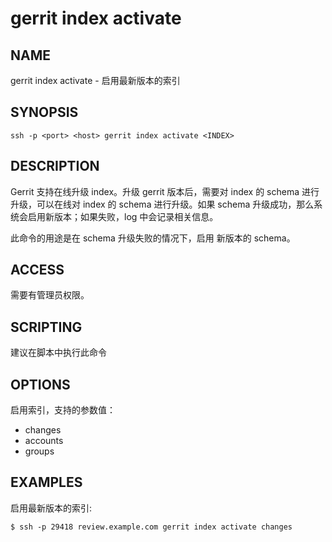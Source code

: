 # gerrit index activate

## NAME
gerrit index activate - 启用最新版本的索引

## SYNOPSIS
```
ssh -p <port> <host> gerrit index activate <INDEX>
```

## DESCRIPTION
Gerrit 支持在线升级 index。升级 gerrit 版本后，需要对 index 的 schema 进行升级，可以在线对 index 的 schema 进行升级。如果 schema 升级成功，那么系统会启用新版本；如果失败，log 中会记录相关信息。

此命令的用途是在 schema 升级失败的情况下，启用 新版本的 schema。

## ACCESS
需要有管理员权限。

## SCRIPTING
建议在脚本中执行此命令

## OPTIONS
**<INDEX>**
  启用索引，支持的参数值：
 * changes
 * accounts
 * groups

## EXAMPLES
启用最新版本的索引:

```
$ ssh -p 29418 review.example.com gerrit index activate changes
```

